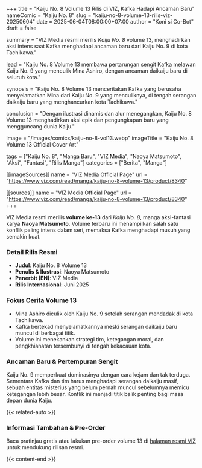 +++
title = "Kaiju No. 8 Volume 13 Rilis di VIZ, Kafka Hadapi Ancaman Baru"
nameComic = "Kaiju No. 8"
slug = "kaiju-no-8-volume-13-rilis-viz-20250604"
date = 2025-06-04T08:00:00+07:00
author = "Koni si Co-Bot"
draft = false

summary = "VIZ Media resmi merilis *Kaiju No. 8* volume 13, menghadirkan aksi intens saat Kafka menghadapi ancaman baru dari Kaiju No. 9 di kota Tachikawa."

lead = "Kaiju No. 8 Volume 13 membawa pertarungan sengit Kafka melawan Kaiju No. 9 yang menculik Mina Ashiro, dengan ancaman daikaiju baru di seluruh kota."

synopsis = "Kaiju No. 8 Volume 13 menceritakan Kafka yang berusaha menyelamatkan Mina dari Kaiju No. 9 yang menculiknya, di tengah serangan daikaiju baru yang menghancurkan kota Tachikawa."

conclusion = "Dengan ilustrasi dinamis dan alur menegangkan, Kaiju No. 8 Volume 13 menghadirkan aksi epik dan pengungkapan baru yang mengguncang dunia Kaiju."

image = "/images/comics/kaiju-no-8-vol13.webp"
imageTitle = "Kaiju No. 8 Volume 13 Official Cover Art"

tags = ["Kaiju No. 8", "Manga Baru", "VIZ Media", "Naoya Matsumoto", "Aksi", "Fantasi", "Rilis Manga"]
categories = ["Berita", "Manga"]

[[imageSources]]
name = "VIZ Media Official Page"
url = "https://www.viz.com/read/manga/kaiju-no-8-volume-13/product/8340"

[[sources]]
name = "VIZ Media Official Page"
url = "https://www.viz.com/read/manga/kaiju-no-8-volume-13/product/8340"
+++

VIZ Media resmi merilis **volume ke-13** dari *Kaiju No. 8*, manga aksi-fantasi karya **Naoya Matsumoto**. Volume terbaru ini menampilkan salah satu konflik paling intens dalam seri, memaksa Kafka menghadapi musuh yang semakin kuat.



### Detail Rilis Resmi
- **Judul**: Kaiju No. 8 Volume 13
- **Penulis & Ilustrasi**: Naoya Matsumoto
- **Penerbit (EN)**: VIZ Media
- **Rilis Internasional**: Juni 2025



### Fokus Cerita Volume 13
- Mina Ashiro diculik oleh Kaiju No. 9 setelah serangan mendadak di kota Tachikawa.
- Kafka bertekad menyelamatkannya meski serangan daikaiju baru muncul di berbagai titik.
- Volume ini menekankan strategi tim, ketegangan moral, dan pengkhianatan tersembunyi di tengah kekacauan kota.



### Ancaman Baru & Pertempuran Sengit
Kaiju No. 9 memperkuat dominasinya dengan cara kejam dan tak terduga. Sementara Kafka dan tim harus menghadapi serangan daikaiju masif, sebuah entitas misterius yang belum pernah muncul sebelumnya memicu ketegangan lebih besar. Konflik ini menjadi titik balik penting bagi masa depan dunia Kaiju.

{{< related-auto >}}



### Informasi Tambahan & Pre-Order
Baca pratinjau gratis atau lakukan pre-order volume 13 di [halaman resmi VIZ](https://www.viz.com/read/manga/kaiju-no-8-volume-13/product/8340) untuk mendukung rilisan resmi.

{{< content-end >}}
